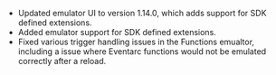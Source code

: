 - Updated emulator UI to version 1.14.0, which adds support for SDK defined extensions.
- Added emulator support for SDK defined extensions.
- Fixed various trigger handling issues in the Functions emualtor, including a issue where Eventarc functions would not be emulated correctly after a reload.
